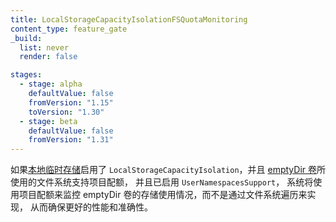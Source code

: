 ```yaml
---
title: LocalStorageCapacityIsolationFSQuotaMonitoring
content_type: feature_gate
_build:
  list: never
  render: false

stages:
  - stage: alpha
    defaultValue: false
    fromVersion: "1.15"
    toVersion: "1.30"
  - stage: beta 
    defaultValue: false
    fromVersion: "1.31"
---
```


<!--
When `LocalStorageCapacityIsolation`
is enabled for
[local ephemeral storage](/docs/concepts/configuration/manage-resources-containers/)
and the backing filesystem for [emptyDir volumes](/docs/concepts/storage/volumes/#emptydir) supports project quotas,
and `UserNamespacesSupport` is enabled,
project quotas are used to monitor `emptyDir` volume storage consumption rather than using filesystem walk, ensuring better performance and accuracy.
-->
如果[本地临时存储](/zh-cn/docs/concepts/configuration/manage-resources-containers/)启用了
`LocalStorageCapacityIsolation`，并且
[emptyDir 卷](/zh-cn/docs/concepts/storage/volumes/#emptydir)所使用的文件系统支持项目配额，
并且已启用 `UserNamespacesSupport`，
系统将使用项目配额来监控 emptyDir 卷的存储使用情况，而不是通过文件系统遍历来实现，
从而确保更好的性能和准确性。
